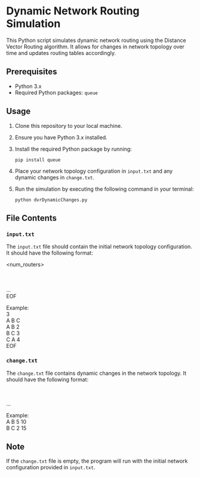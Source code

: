 # Dynamic Network Routing Simulation

This Python script simulates dynamic network routing using the Distance Vector Routing algorithm. It allows for changes in network topology over time and updates routing tables accordingly.

## Prerequisites

- Python 3.x
- Required Python packages: `queue`

## Usage

1. Clone this repository to your local machine.
2. Ensure you have Python 3.x installed.
3. Install the required Python package by running:
    ```
    pip install queue
    ```
4. Place your network topology configuration in `input.txt` and any dynamic changes in `change.txt`.
5. Run the simulation by executing the following command in your terminal:

    ```
    python dvrDynamicChanges.py
    ```

## File Contents

### `input.txt`

The `input.txt` file should contain the initial network topology configuration. It should have the following format:

<num_routers>  
<space-separated list of router names>  
<src> <dest> <cost>  
<src> <dest> <cost>  
...  
EOF

Example:  
3  
A B C  
A B 2  
B C 3  
C A 4  
EOF

### `change.txt`

The `change.txt` file contains dynamic changes in the network topology. It should have the following format:

<src> <dest> <cost> <timestamp>  
<src> <dest> <cost> <timestamp>  
...

Example:  
A B 5 10  
B C 2 15

## Note

If the `change.txt` file is  empty, the program will run with the initial network configuration provided in `input.txt`.
